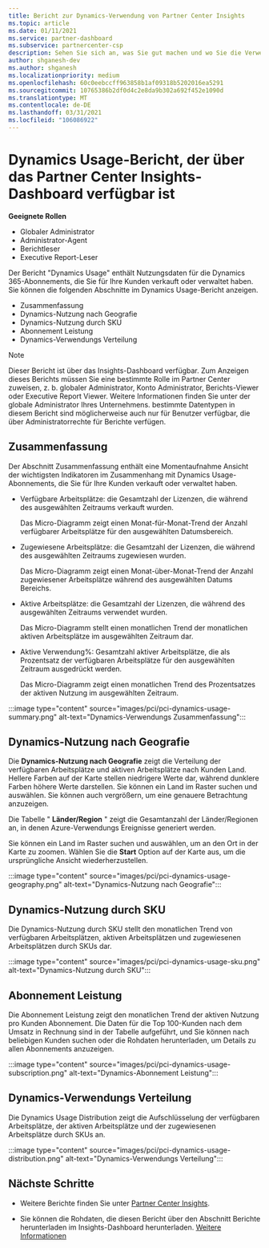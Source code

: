 ```yaml
---
title: Bericht zur Dynamics-Verwendung von Partner Center Insights
ms.topic: article
ms.date: 01/11/2021
ms.service: partner-dashboard
ms.subservice: partnercenter-csp
description: Sehen Sie sich an, was Sie gut machen und wo Sie die Verwendung von Dynamics-Abonnements verbessern können, die Sie für Ihre Kunden verkaufen oder verwalten.
author: shganesh-dev
ms.author: shganesh
ms.localizationpriority: medium
ms.openlocfilehash: 60c0eebccff963858b1af09318b5202016ea5291
ms.sourcegitcommit: 10765386b2df0d4c2e8da9b302a692f452e1090d
ms.translationtype: MT
ms.contentlocale: de-DE
ms.lasthandoff: 03/31/2021
ms.locfileid: "106086922"
---
```

# <a name="dynamics-usage-report-available-from-the-partner-center-insights-dashboard"></a>Dynamics Usage-Bericht, der über das Partner Center Insights-Dashboard verfügbar ist

**Geeignete Rollen**

- Globaler Administrator
- Administrator-Agent
- Berichtleser
- Executive Report-Leser

Der Bericht "Dynamics Usage" enthält Nutzungsdaten für die Dynamics 365-Abonnements, die Sie für Ihre Kunden verkauft oder verwaltet haben. Sie können die folgenden Abschnitte im Dynamics Usage-Bericht anzeigen.

- Zusammenfassung
- Dynamics-Nutzung nach Geografie
- Dynamics-Nutzung durch SKU
- Abonnement Leistung
- Dynamics-Verwendungs Verteilung

 > [!NOTE]
 > Dieser Bericht ist über das Insights-Dashboard verfügbar. Zum Anzeigen dieses Berichts müssen Sie eine bestimmte Rolle im Partner Center zuweisen, z. b. globaler Administrator, Konto Administrator, Berichts-Viewer oder Executive Report Viewer. Weitere Informationen finden Sie unter der globale Administrator Ihres Unternehmens. bestimmte Datentypen in diesem Bericht sind möglicherweise auch nur für Benutzer verfügbar, die über Administratorrechte für Berichte verfügen.

## <a name="summary"></a>Zusammenfassung

Der Abschnitt Zusammenfassung enthält eine Momentaufnahme Ansicht der wichtigsten Indikatoren im Zusammenhang mit Dynamics Usage-Abonnements, die Sie für Ihre Kunden verkauft oder verwaltet haben.  

- Verfügbare Arbeitsplätze: die Gesamtzahl der Lizenzen, die während des ausgewählten Zeitraums verkauft wurden.

   Das Micro-Diagramm zeigt einen Monat-für-Monat-Trend der Anzahl verfügbarer Arbeitsplätze für den ausgewählten Datumsbereich.

- Zugewiesene Arbeitsplätze: die Gesamtzahl der Lizenzen, die während des ausgewählten Zeitraums zugewiesen wurden.

   Das Micro-Diagramm zeigt einen Monat-über-Monat-Trend der Anzahl zugewiesener Arbeitsplätze während des ausgewählten Datums Bereichs.

- Aktive Arbeitsplätze: die Gesamtzahl der Lizenzen, die während des ausgewählten Zeitraums verwendet wurden. 

   Das Micro-Diagramm stellt einen monatlichen Trend der monatlichen aktiven Arbeitsplätze im ausgewählten Zeitraum dar.

- Aktive Verwendung%: Gesamtzahl aktiver Arbeitsplätze, die als Prozentsatz der verfügbaren Arbeitsplätze für den ausgewählten Zeitraum ausgedrückt werden. 

   Das Micro-Diagramm zeigt einen monatlichen Trend des Prozentsatzes der aktiven Nutzung im ausgewählten Zeitraum.

:::image type="content" source="images/pci/pci-dynamics-usage-summary.png" alt-text="Dynamics-Verwendungs Zusammenfassung":::

## <a name="dynamics-usage-by-geography"></a>Dynamics-Nutzung nach Geografie

Die **Dynamics-Nutzung nach Geografie** zeigt die Verteilung der verfügbaren Arbeitsplätze und aktiven Arbeitsplätze nach Kunden Land. Hellere Farben auf der Karte stellen niedrigere Werte dar, während dunklere Farben höhere Werte darstellen. Sie können ein Land im Raster suchen und auswählen. Sie können auch vergrößern, um eine genauere Betrachtung anzuzeigen.

Die Tabelle " **Länder/Region** " zeigt die Gesamtanzahl der Länder/Regionen an, in denen Azure-Verwendungs Ereignisse generiert werden.

Sie können ein Land im Raster suchen und auswählen, um an den Ort in der Karte zu zoomen. Wählen Sie die **Start** Option auf der Karte aus, um die ursprüngliche Ansicht wiederherzustellen.

:::image type="content" source="images/pci/pci-dynamics-usage-geography.png" alt-text="Dynamics-Nutzung nach Geografie":::

## <a name="dynamics-usage-by-sku"></a>Dynamics-Nutzung durch SKU

Die Dynamics-Nutzung durch SKU stellt den monatlichen Trend von verfügbaren Arbeitsplätzen, aktiven Arbeitsplätzen und zugewiesenen Arbeitsplätzen durch SKUs dar.

:::image type="content" source="images/pci/pci-dynamics-usage-sku.png" alt-text="Dynamics-Nutzung durch SKU":::

## <a name="subscriptions-performance"></a>Abonnement Leistung

Die Abonnement Leistung zeigt den monatlichen Trend der aktiven Nutzung pro Kunden Abonnement. Die Daten für die Top 100-Kunden nach dem Umsatz in Rechnung sind in der Tabelle aufgeführt, und Sie können nach beliebigen Kunden suchen oder die Rohdaten herunterladen, um Details zu allen Abonnements anzuzeigen.

:::image type="content" source="images/pci/pci-dynamics-usage-subscription.png" alt-text="Dynamics-Abonnement Leistung":::

## <a name="dynamics-usage-distribution"></a>Dynamics-Verwendungs Verteilung

Die Dynamics Usage Distribution zeigt die Aufschlüsselung der verfügbaren Arbeitsplätze, der aktiven Arbeitsplätze und der zugewiesenen Arbeitsplätze durch SKUs an.

:::image type="content" source="images/pci/pci-dynamics-usage-distribution.png" alt-text="Dynamics-Verwendungs Verteilung":::

## <a name="next-steps"></a>Nächste Schritte

- Weitere Berichte finden Sie unter [Partner Center Insights](partner-center-insights.md).

- Sie können die Rohdaten, die diesen Bericht über den Abschnitt Berichte herunterladen im Insights-Dashboard herunterladen. [Weitere Informationen](pci-download-reports.md) 
